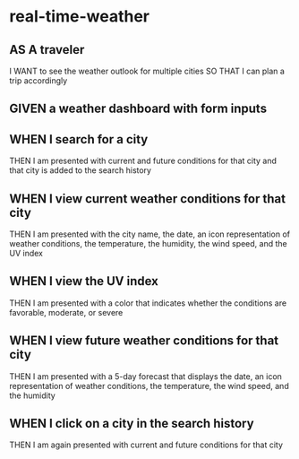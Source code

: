 # real-time-weather

## AS A traveler
I WANT to see the weather outlook for multiple cities
SO THAT I can plan a trip accordingly

## GIVEN a weather dashboard with form inputs

## WHEN I search for a city
THEN I am presented with current and future conditions for that city and that city is added to the search history

## WHEN I view current weather conditions for that city
THEN I am presented with the city name, the date, an icon representation of weather conditions, the temperature, the humidity, the wind speed, and the UV index

## WHEN I view the UV index
THEN I am presented with a color that indicates whether the conditions are favorable, moderate, or severe

## WHEN I view future weather conditions for that city
THEN I am presented with a 5-day forecast that displays the date, an icon representation of weather conditions, the temperature, the wind speed, and the humidity

## WHEN I click on a city in the search history
THEN I am again presented with current and future conditions for that city